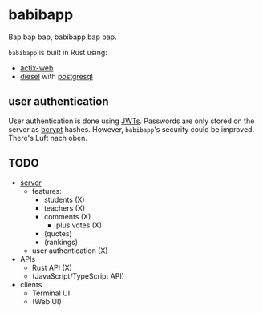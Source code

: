 # babibapp

Bap bap bap, babibapp bap bap.

`babibapp` is built in Rust using:
- [actix-web](https://actix.rs)
- [diesel](https://diesel.rs) with [postgresql](https://www.postgresql.org)

## user authentication
User authentication is done using [JWTs](https://jwt.io).
Passwords are only stored on the server as [bcrypt](https://en.wikipedia.org/wiki/Bcrypt) hashes.
However, `babibapp`'s security could be improved. There's Luft nach oben.

## TODO

- [server](server)
	- features:
		- students (X)
		- teachers (X)
		- comments (X)
			- plus votes (X)
		- (quotes)
		- (rankings)
	- user authentication (X)
- APIs
	- Rust API (X)
	- (JavaScript/TypeScript API)
- clients
	- Terminal UI
	- (Web UI)
